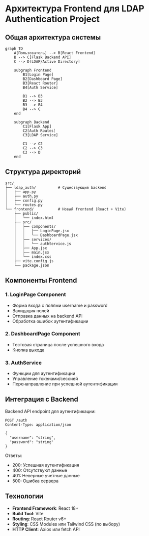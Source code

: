 # Архитектура Frontend для LDAP Authentication Project

## Общая архитектура системы

```mermaid
graph TD
    A[Пользователь] --> B[React Frontend]
    B --> C[Flask Backend API]
    C --> D[LDAP/Active Directory]
    
    subgraph Frontend
        B1[Login Page]
        B2[Dashboard Page]
        B3[React Router]
        B4[Auth Service]
        
        B1 --> B3
        B2 --> B3
        B3 --> B4
        B4 --> C
    end
    
    subgraph Backend
        C1[Flask App]
        C2[Auth Routes]
        C3[LDAP Service]
        
        C1 --> C2
        C2 --> C3
        C3 --> D
    end
```

## Структура директорий

```
src/
├── ldap_auth/          # Существующий backend
│   ├── app.py
│   ├── auth.py
│   ├── config.py
│   └── routes.py
└── frontend/           # Новый frontend (React + Vite)
    ├── public/
    │   └── index.html
    ├── src/
    │   ├── components/
    │   │   ├── LoginPage.jsx
    │   │   └── DashboardPage.jsx
    │   ├── services/
    │   │   └── authService.js
    │   ├── App.jsx
    │   ├── main.jsx
    │   └── index.css
    ├── vite.config.js
    └── package.json
```

## Компоненты Frontend

### 1. LoginPage Component
- Форма входа с полями username и password
- Валидация полей
- Отправка данных на backend API
- Обработка ошибок аутентификации

### 2. DashboardPage Component
- Тестовая страница после успешного входа
- Кнопка выхода

### 3. AuthService
- Функции для аутентификации
- Управление токенами/сессией
- Перенаправление при успешной аутентификации

## Интеграция с Backend

Backend API endpoint для аутентификации:
```
POST /auth
Content-Type: application/json

{
  "username": "string",
  "password": "string"
}
```

Ответы:
- 200: Успешная аутентификация
- 400: Отсутствуют данные
- 401: Неверные учетные данные
- 500: Ошибка сервера

## Технологии

- **Frontend Framework**: React 18+
- **Build Tool**: Vite
- **Routing**: React Router v6+
- **Styling**: CSS Modules или Tailwind CSS (по выбору)
- **HTTP Client**: Axios или fetch API